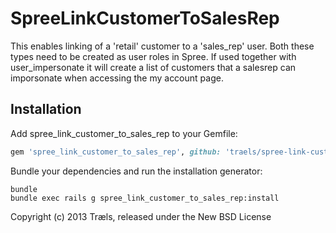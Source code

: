 SpreeLinkCustomerToSalesRep
===========================

This enables linking of a 'retail' customer to a 'sales_rep' user. Both these types need to be created as user roles in Spree.
If used together with user_impersonate it will create a list of customers that a salesrep can imporsonate when accessing the my account page.

Installation
------------

Add spree_link_customer_to_sales_rep to your Gemfile:

```ruby
gem 'spree_link_customer_to_sales_rep', github: 'traels/spree-link-customer-to-sales-rep'
```

Bundle your dependencies and run the installation generator:

```shell
bundle
bundle exec rails g spree_link_customer_to_sales_rep:install
```

Copyright (c) 2013 Træls, released under the New BSD License
